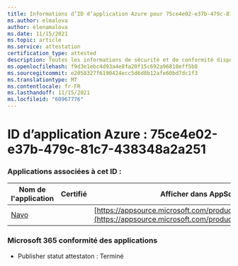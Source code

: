 ```yaml
---
title: Informations d’ID d’application Azure pour 75ce4e02-e37b-479c-81c7-438348a2a251
ms.author: elmalova
author: elenamalova
ms.date: 11/15/2021
ms.topic: article
ms.service: attestation
certification_type: attested
description: Toutes les informations de sécurité et de conformité disponibles pour 75ce4e02-e37b-479c-81c7-438348a2a251.
ms.openlocfilehash: f9d3e1ebc4d93a4e8fa20f15c692a96810eff5b8
ms.sourcegitcommit: e2058327f6190424ecc5d6d8b12afe60bd7dc1f3
ms.translationtype: MT
ms.contentlocale: fr-FR
ms.lasthandoff: 11/15/2021
ms.locfileid: "60967776"
---
```

# <a name="azure-app-id-75ce4e02-e37b-479c-81c7-438348a2a251"></a>ID d’application Azure : 75ce4e02-e37b-479c-81c7-438348a2a251


### <a name="apps-associated-with-this-id"></a>Applications associées à cet ID :
| **Nom de l'application** | **Certifié** | **Afficher dans AppSource** |
|--------------|---------------|-----------------------|
| [Navo](https://docs.microsoft.com/microsoft-365-app-certification/forward/WA200001047) |  | [https://appsource.microsoft.com/product/office/WA200001047](https://appsource.microsoft.com/product/office/WA200001047) |

### <a name="microsoft-365-app-compliance-status"></a>Microsoft 365 conformité des applications
- Publisher statut attestaton : Terminé
